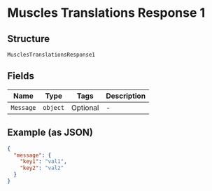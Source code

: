 
# Muscles Translations Response 1

## Structure

`MusclesTranslationsResponse1`

## Fields

| Name | Type | Tags | Description |
|  --- | --- | --- | --- |
| `Message` | `object` | Optional | - |

## Example (as JSON)

```json
{
  "message": {
    "key1": "val1",
    "key2": "val2"
  }
}
```

